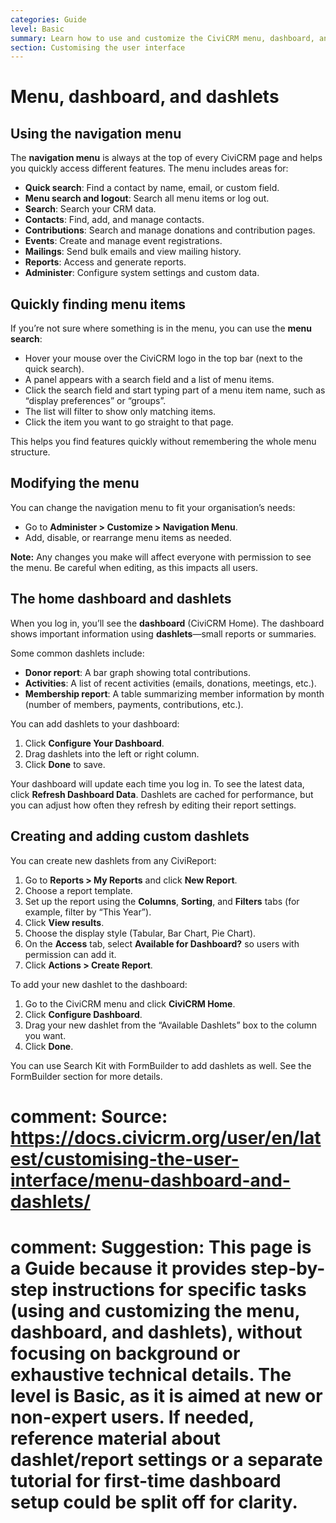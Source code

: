 ```yaml
---
categories: Guide
level: Basic
summary: Learn how to use and customize the CiviCRM menu, dashboard, and dashlets to access features and display key information for your organisation.
section: Customising the user interface
---
```


# Menu, dashboard, and dashlets

## Using the navigation menu

The **navigation menu** is always at the top of every CiviCRM page and helps you quickly access different features. The menu includes areas for:

- **Quick search**: Find a contact by name, email, or custom field.
- **Menu search and logout**: Search all menu items or log out.
- **Search**: Search your CRM data.
- **Contacts**: Find, add, and manage contacts.
- **Contributions**: Search and manage donations and contribution pages.
- **Events**: Create and manage event registrations.
- **Mailings**: Send bulk emails and view mailing history.
- **Reports**: Access and generate reports.
- **Administer**: Configure system settings and custom data.

## Quickly finding menu items

If you’re not sure where something is in the menu, you can use the **menu search**:

- Hover your mouse over the CiviCRM logo in the top bar (next to the quick search).
- A panel appears with a search field and a list of menu items.
- Click the search field and start typing part of a menu item name, such as “display preferences” or “groups”.
- The list will filter to show only matching items.
- Click the item you want to go straight to that page.

This helps you find features quickly without remembering the whole menu structure.

## Modifying the menu

You can change the navigation menu to fit your organisation’s needs:

- Go to **Administer > Customize > Navigation Menu**.
- Add, disable, or rearrange menu items as needed.

**Note:** Any changes you make will affect everyone with permission to see the menu. Be careful when editing, as this impacts all users.

## The home dashboard and dashlets

When you log in, you’ll see the **dashboard** (CiviCRM Home). The dashboard shows important information using **dashlets**—small reports or summaries.

Some common dashlets include:

- **Donor report**: A bar graph showing total contributions.
- **Activities**: A list of recent activities (emails, donations, meetings, etc.).
- **Membership report**: A table summarizing member information by month (number of members, payments, contributions, etc.).

You can add dashlets to your dashboard:

1. Click **Configure Your Dashboard**.
2. Drag dashlets into the left or right column.
3. Click **Done** to save.

Your dashboard will update each time you log in. To see the latest data, click **Refresh Dashboard Data**. Dashlets are cached for performance, but you can adjust how often they refresh by editing their report settings.

## Creating and adding custom dashlets

You can create new dashlets from any CiviReport:

1. Go to **Reports > My Reports** and click **New Report**.
2. Choose a report template.
3. Set up the report using the **Columns**, **Sorting**, and **Filters** tabs (for example, filter by “This Year”).
4. Click **View results**.
5. Choose the display style (Tabular, Bar Chart, Pie Chart).
6. On the **Access** tab, select **Available for Dashboard?** so users with permission can add it.
7. Click **Actions > Create Report**.

To add your new dashlet to the dashboard:

1. Go to the CiviCRM menu and click **CiviCRM Home**.
2. Click **Configure Dashboard**.
3. Drag your new dashlet from the “Available Dashlets” box to the column you want.
4. Click **Done**.

You can use Search Kit with FormBuilder to add dashlets as well. See the FormBuilder section for more details.

# comment: Source: https://docs.civicrm.org/user/en/latest/customising-the-user-interface/menu-dashboard-and-dashlets/
# comment: Suggestion: This page is a Guide because it provides step-by-step instructions for specific tasks (using and customizing the menu, dashboard, and dashlets), without focusing on background or exhaustive technical details. The level is Basic, as it is aimed at new or non-expert users. If needed, reference material about dashlet/report settings or a separate tutorial for first-time dashboard setup could be split off for clarity.